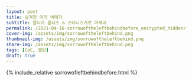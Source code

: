 ```yaml
---
layout: post
title: 남겨진 이의 비애가
subtitle: 알니카 옴니스 & 스타니스가르 아세네
permalink: /2021-04-16-sorrowoftheleftbehindbefore_encrypted_hidden/
cover-img: /assets/img/sorrowoftheleftbehind.png
thumbnail-img: /assets/img/sorrowoftheleftbehind.png
share-img: /assets/img/sorrowoftheleftbehind.png
tags: [CoC, 벨탄]
draft: true
---
```





{% include_relative sorrowofleftbehindbefore.html %}

<body>
    <p style="width:100px;height:680px"></p>
</body>
